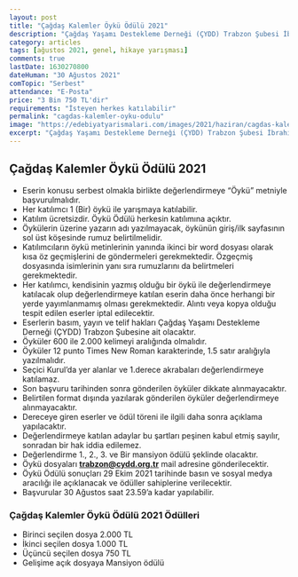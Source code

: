 ```yaml
---
layout: post
title: "Çağdaş Kalemler Öykü Ödülü 2021"
description: "Çağdaş Yaşamı Destekleme Derneği (ÇYDD) Trabzon Şubesi İbrahim-Hatun Genç Anısına Çağdaş Kalemler Öykü Ödülü 2021 düzenliyor"
category: articles
tags: [ağustos 2021, genel, hikaye yarışması]
comments: true
lastDate: 1630270800    
dateHuman: "30 Ağustos 2021"
comTopic: "Serbest"
attendance: "E-Posta"
price: "3 Bin 750 TL'dir"
requirements: "İsteyen herkes katılabilir"
permalink: "cagdas-kalemler-oyku-odulu"
image: "https://edebiyatyarismalari.com/images/2021/haziran/cagdas-kalemler-oyku-odulu.jpeg"
excerpt: "Çağdaş Yaşamı Destekleme Derneği (ÇYDD) Trabzon Şubesi İbrahim-Hatun Genç Anısına Çağdaş Kalemler Öykü Ödülü 2021 düzenliyor"
---
```


## Çağdaş Kalemler Öykü Ödülü 2021
- Eserin konusu serbest olmakla birlikte değerlendirmeye “Öykü” metniyle başvurulmalıdır.
- Her katılımcı 1 (Bir) öykü ile yarışmaya katılabilir.
- Katılım ücretsizdir. Öykü Ödülü herkesin katılımına açıktır.
- Öykülerin üzerine yazarın adı yazılmayacak, öykünün giriş/ilk sayfasının sol üst köşesinde rumuz belirtilmelidir. 
- Katılımcıların öykü metinlerinin yanında ikinci bir word dosyası olarak kısa öz geçmişlerini de göndermeleri gerekmektedir. Özgeçmiş dosyasında isimlerinin yanı sıra rumuzlarını da belirtmeleri gerekmektedir.
- Her katılımcı, kendisinin yazmış olduğu bir öykü ile değerlendirmeye katılacak olup değerlendirmeye katılan eserin daha önce herhangi bir yerde yayımlanmamış olması gerekmektedir. Alıntı veya kopya olduğu tespit edilen eserler iptal edilecektir.
- Eserlerin basım, yayın ve telif hakları Çağdaş Yaşamı Destekleme Derneği (ÇYDD) Trabzon Şubesine ait olacaktır.
- Öyküler 600 ile 2.000 kelimeyi aralığında olmalıdır.
- Öyküler 12 punto Times New Roman karakterinde, 1.5 satır aralığıyla yazılmalıdır.
- Seçici Kurul’da yer alanlar ve 1.derece akrabaları değerlendirmeye katılamaz.
- Son başvuru tarihinden sonra gönderilen öyküler dikkate alınmayacaktır. 
- Belirtilen format dışında yazılarak gönderilen öyküler değerlendirmeye alınmayacaktır.
- Dereceye giren eserler ve ödül töreni ile ilgili daha sonra açıklama yapılacaktır. 
- Değerlendirmeye katılan adaylar bu şartları peşinen kabul etmiş sayılır, sonradan bir hak iddia edilemez.
- Değerlendirme 1., 2., 3. ve Bir mansiyon ödülü  şeklinde olacaktır.
- Öykü dosyaları **trabzon@cydd.org.tr** mail adresine gönderilecektir. 
- Öykü Ödülü sonuçları 29 Ekim 2021 tarihinde basın ve sosyal medya aracılığı ile açıklanacak ve ödüller sahiplerine verilecektir.	
- Başvurular 30 Ağustos saat 23.59’a kadar yapılabilir.

### Çağdaş Kalemler Öykü Ödülü 2021 Ödülleri
- Birinci seçilen dosya 2.000 TL
- İkinci seçilen dosya 1.000 TL
- Üçüncü seçilen dosya 750 TL
- Gelişime açık dosyaya Mansiyon ödülü
